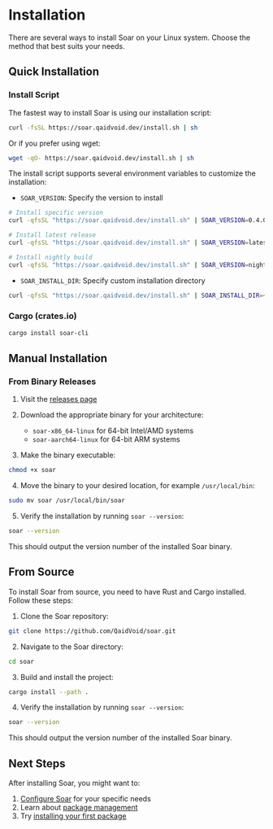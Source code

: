 # Installation

There are several ways to install Soar on your Linux system. Choose the method that best suits your needs.

## Quick Installation

### Install Script
The fastest way to install Soar is using our installation script:

```sh
curl -fsSL https://soar.qaidvoid.dev/install.sh | sh
```

Or if you prefer using wget:

```sh
wget -qO- https://soar.qaidvoid.dev/install.sh | sh
```

The install script supports several environment variables to customize the installation:

- `SOAR_VERSION`: Specify the version to install
```sh
# Install specific version
curl -qfsSL "https://soar.qaidvoid.dev/install.sh" | SOAR_VERSION=0.4.0 sh

# Install latest release
curl -qfsSL "https://soar.qaidvoid.dev/install.sh" | SOAR_VERSION=latest sh

# Install nightly build
curl -qfsSL "https://soar.qaidvoid.dev/install.sh" | SOAR_VERSION=nightly sh
```

- `SOAR_INSTALL_DIR`: Specify custom installation directory
```sh
curl -qfsSL "https://soar.qaidvoid.dev/install.sh" | SOAR_INSTALL_DIR=~/.bin sh
```

### Cargo (crates.io)
```sh
cargo install soar-cli
```

## Manual Installation

### From Binary Releases

1. Visit the [releases page](https://github.com/QaidVoid/soar/releases)
2. Download the appropriate binary for your architecture:
   - `soar-x86_64-linux` for 64-bit Intel/AMD systems
   - `soar-aarch64-linux` for 64-bit ARM systems

3. Make the binary executable:
```sh
chmod +x soar
```

4. Move the binary to your desired location, for example `/usr/local/bin`:
```sh
sudo mv soar /usr/local/bin/soar
```

5. Verify the installation by running `soar --version`:
```sh
soar --version
```
This should output the version number of the installed Soar binary.

## From Source

To install Soar from source, you need to have Rust and Cargo installed. Follow these steps:

1. Clone the Soar repository:
```sh
git clone https://github.com/QaidVoid/soar.git
```

2. Navigate to the Soar directory:
```sh
cd soar
```

3. Build and install the project:
```sh
cargo install --path .
```

4. Verify the installation by running `soar --version`:
```sh
soar --version
```
This should output the version number of the installed Soar binary.

## Next Steps

After installing Soar, you might want to:
1. [Configure Soar](./configuration.md) for your specific needs
2. Learn about [package management](./package-management.md)
3. Try [installing your first package](./install.md)
